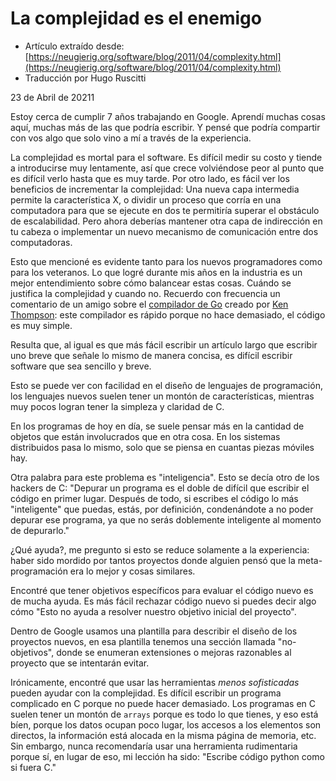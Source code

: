 La complejidad es el enemigo
============================

- Artículo extraído desde: [https://neugierig.org/software/blog/2011/04/complexity.html](https://neugierig.org/software/blog/2011/04/complexity.html)
- Traducción por Hugo Ruscitti

23 de Abril de 20211

<!--
I'm almost through my seventh year working at Google(!). I have learned
many things there, more than I could ever write down. I thought I would
at least share with you something that's only come to me with more
experience.
-->

Estoy cerca de cumplir 7 años trabajando en Google. Aprendí muchas cosas aquí,
muchas más de las que podría escribir. Y pensé que podría compartir con vos algo
que solo vino a mí a través de la experiencia.

<!--
Complexity is the death of software. It's hard to quantify the cost of,
and it tends to creep in slowly, so it's a slow boil of getting worse
that's hard to see until it's too late. On the other side, frequently
it's easy to see a benefit of increasing complexity: a new layer of
indirection allows new feature X, or splitting a process that ran on one
machine into two allows you to surmount your current scaling hurdle. But
now you must keep another layer of indirection in your head, or
implement an RPC layer and manage two machines.
-->

La complejidad es mortal para el software. Es difícil medir su costo y tiende a
introducirse muy lentamente, así que crece volviéndose peor al punto que es
difícil verlo hasta que es muy tarde. Por otro lado, es fácil ver los beneficios
de incrementar la complejidad: Una nueva capa intermedia permite la
característica X, o dividir un proceso que corría en una computadora para que se
ejecute en dos te permitiría superar el obstáculo de escalabilidad. Pero ahora
deberías mantener otra capa de indirección en tu cabeza o implementar un nuevo
mecanismo de comunicación entre dos computadoras.



<!--
The above is hopefully just as obvious to a new programmer as it is to a
veteran. What I think I've learned through my few years in the industry
is a better understanding of how the balance works out; when complexity
is warranted and when it should be rejected. I frequently think back to
a friend's comment on the [Go compiler](http://golang.org/) written by
[Ken Thompson](http://en.wikipedia.org/wiki/Ken_Thompson): it's fast
because it just doesn't do much, the code is very straightforward.
-->

Esto que mencioné es evidente tanto para los nuevos programadores como
para los veteranos. Lo que logré durante mis años en la industria es un
mejor entendimiento sobre cómo balancear estas cosas. Cuándo se justifica la
complejidad y cuando no. Recuerdo con frecuencia un comentario de un amigo
sobre el [compilador de Go](http://golang.org/) creado por [Ken Thompson](http://en.wikipedia.org/wiki/Ken_Thompson):
este compilador es rápido porque no hace demasiado, el código es muy simple.

<!--
It turns out that, much like it's easier to write a long blog post than
it is to make the same point succinctly, it's difficult to write
software that is straightforward. .
-->

Resulta que, al igual es que más fácil escribir un artículo largo que escribir
uno breve que señale lo mismo de manera concisa, es difícil escribir software que
sea sencillo y breve. 

<!-- This is easiest to see in programming
langauge design; new languages by novices tend to have lots of features,
while few have the crisp clarity of C. -->

Esto se puede ver con facilidad en el diseño de lenguajes de programación,
los lenguajes nuevos suelen tener un montón de características, mientras muy
pocos logran tener la simpleza y claridad de C.

<!-- In today's programs it's
frequently related to how many objects are involved; in distributed
systems it's about how many moving parts there are.
-->

En los programas de hoy en día, se suele pensar más en la cantidad de objetos
que están involucrados que en otra cosa. En los sistemas distribuidos pasa lo
mismo, solo que se piensa en cuantas piezas móviles hay.


<!--
Another word for this problem is cleverness: to quote another one of the
C hackers, "Debugging is twice as hard as writing the code in the first
place. Therefore, if you write the code as cleverly as possible, you
are, by definition, not smart enough to debug it."
-->

Otra palabra para este problema es "inteligencia". Esto se decía otro de los hackers
de C: "Depurar un programa es el doble de difícil que escribir el código en
primer lugar. Después de todo, si escribes el código lo más "inteligente" que
puedas, estás, por definición, condenándote a no poder depurar ese programa, ya
que no serás doblemente inteligente al momento de depurarlo."



<!--
What helps? I wonder if it maybe just comes down to experience — getting
bitten by one too many projects where someone thought metaprogramming
was cool.-->

¿Qué ayuda?, me pregunto si esto se reduce solamente a la experiencia: haber
sido mordido por tantos proyectos donde alguien pensó que la meta-programación
era lo mejor y cosas similares.



<!--

But I've found having specific design goals to evaluate new
code by can help. It's easier to reject new code if you can say "this
does not help solve the initial goals of the project". Within Google the
template document for describing the design of a new project has a
section right at the top to list *non-goals*: reasonable extensions of
the project that you intend to reject.
-->

Encontré que tener objetivos específicos para evaluar el código nuevo es de
mucha ayuda. Es más fácil rechazar código nuevo si puedes decir algo cómo "Esto
no ayuda a resolver nuestro objetivo inicial del proyecto". 

Dentro de Google
usamos una plantilla para describir el diseño de los proyectos nuevos, en esa
plantilla tenemos una sección llamada "no-objetivos", donde se enumeran
extensiones o mejoras razonables al proyecto que se intentarán evitar.



<!--
Ironically, I've found that using *weaker* tools can help with
complexity. It's hard to write a complicated C program because it can't
do very much. C programs tend to use lots of arrays because that's all
you get, but it turns out that arrays are great — compact memory
representation, O(1) access, good data locality. I'd never advocate
intentionally using a weak tool, though. Instead, my lesson has been:
write Python code like it was C.
-->

Irónicamente, encontré que usar las herramientas *menos sofisticadas* pueden
ayudar con la complejidad. Es difícil escribir un programa complicado en C
porque no puede hacer demasiado. Los programas en C suelen tener un montón de
`arrays` porque es todo lo que tienes, y eso está bíen, porque los datos ocupan
poco lugar, los accesos a los elementos son directos, la información está
alocada en la misma página de memoria, etc. Sin embargo, nunca recomendaría usar una
herramienta rudimentaria porque sí, en lugar de eso, mi lección ha sido:
"Escribe código python como si fuera C."


